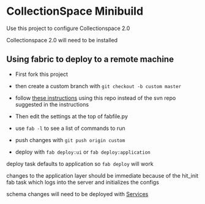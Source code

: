 # CollectionSpace Minibuild
 Use this project to configure Collectionspace 2.0

 Collectionspace 2.0 will need to be installed


## Using fabric to deploy to a remote machine

*  First fork this project
*  then create a custom branch with `git checkout -b custom master`
*  follow 
[these instructions](http://wiki.collectionspace.org/display/UNRELEASED/Creating+your+new+tenant+using+the+mini-build) using this repo instead of the svn repo suggested in the instructions

*  Then edit the settings at the top of fabfile.py
*  use `fab -l` to see a list of commands to run 
*  push changes with `git push origin custom`
*  deploy with `fab deploy:ui`  or `fab deploy:application`


deploy task defaults to application so `fab deploy` will work

changes to the application layer should be immediate because of 
the hit_init fab task which logs into the server and initializes the 
configs

schema changes will need to be deployed with 
[Services](http://github.com/collectionspace/services)



